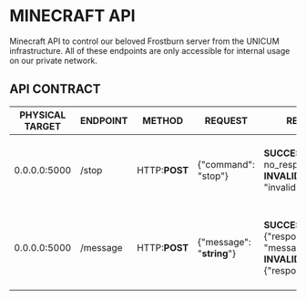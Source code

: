 # MINECRAFT API
Minecraft API to control our beloved Frostburn server from the UNICUM infrastructure. All of these endpoints are only accessible for internal usage on our private network. 

## API CONTRACT
| PHYSICAL TARGET | ENDPOINT | METHOD | REQUEST | RESPONSE | WHAT DOES IT DO? |
|--|--|--|--|--|--|
| 0.0.0.0:5000 | /stop | HTTP:**POST** | {"command": "stop"} | **SUCCESSFUL** no_response **INVALID** {"response": "invalid"} | Backend injects "/stop" command into minecraft server console then terminates self process |
|0.0.0.0:5000 | /message | HTTP:**POST** | {"message": "**string**"} | **SUCCESSFUL** {"response": "message_sent"} **INVALID** {"response":"invalid"} | Backend injects "/say ${message:String}" into minecraft server console to enable automated messages |
